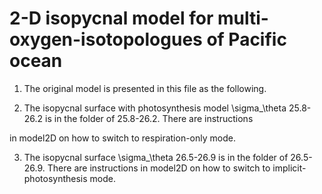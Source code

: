 # 2-D isopycnal model for multi-oxygen-isotopologues of Pacific ocean

1. The original model is presented in this file as the following.

2. The isopycnal surface with photosynthesis model \sigma_\theta 25.8-26.2 is in the folder of 25.8-26.2. There are instructions

in model2D on how to switch to respiration-only mode.

3. The isopycnal surface \sigma_\theta 26.5-26.9 is in the folder of 26.5-26.9. There are instructions in model2D on how to switch to implicit-photosynthesis mode.
